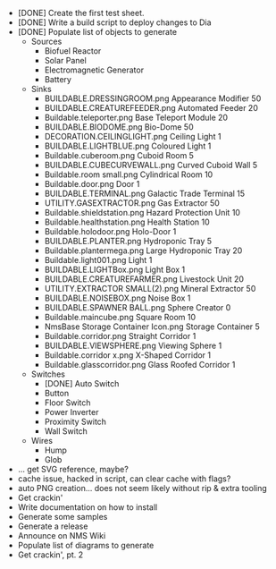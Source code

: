 - [DONE] Create the first test sheet.
- [DONE] Write a build script to deploy changes to Dia
- [DONE] Populate list of objects to generate
    - Sources
        - Biofuel Reactor
        - Solar Panel
        - Electromagnetic Generator
        - Battery
    - Sinks
        - BUILDABLE.DRESSINGROOM.png Appearance Modifier	50
        - BUILDABLE.CREATUREFEEDER.png Automated Feeder	20
        - Buildable.teleporter.png Base Teleport Module	20
        - BUILDABLE.BIODOME.png Bio-Dome	50
        - DECORATION.CEILINGLIGHT.png Ceiling Light	1
        - BUILDABLE.LIGHTBLUE.png Coloured Light	1
        - Buildable.cuberoom.png Cuboid Room	5
        - BUILDABLE.CUBECURVEWALL.png Curved Cuboid Wall	5
        - Buildable.room small.png Cylindrical Room	10
        - Buildable.door.png Door	1
        - BUILDABLE.TERMINAL.png Galactic Trade Terminal	15
        - UTILITY.GASEXTRACTOR.png Gas Extractor	50
        - Buildable.shieldstation.png Hazard Protection Unit	10
        - Buildable.healthstation.png Health Station	10
        - Buildable.holodoor.png Holo-Door	1
        - BUILDABLE.PLANTER.png Hydroponic Tray	5
        - Buildable.plantermega.png Large Hydroponic Tray	20
        - Buildable.light001.png Light	1
        - BUILDABLE.LIGHTBox.png Light Box	1
        - BUILDABLE.CREATUREFARMER.png Livestock Unit	20
        - UTILITY.EXTRACTOR SMALL(2).png Mineral Extractor	50
        - BUILDABLE.NOISEBOX.png Noise Box	1
        - BUILDABLE.SPAWNER BALL.png Sphere Creator	0
        - Buildable.maincube.png Square Room	10
        - NmsBase Storage Container Icon.png Storage Container	5
        - Buildable.corridor.png Straight Corridor	1
        - BUILDABLE.VIEWSPHERE.png Viewing Sphere	1
        - Buildable.corridor x.png X-Shaped Corridor	1
        - Buildable.glasscorridor.png Glass Roofed Corridor	1
    - Switches
        - [DONE] Auto Switch
        - Button
        - Floor Switch
        - Power Inverter
        - Proximity Switch
        - Wall Switch
    - Wires
        - Hump
        - Glob
- ... get SVG reference, maybe?
- cache issue, hacked in script, can clear cache with flags?
- auto PNG creation... does not seem likely without rip & extra tooling
- Get crackin'
- Write documentation on how to install
- Generate some samples
- Generate a release
- Announce on NMS Wiki
- Populate list of diagrams to generate
- Get crackin', pt. 2